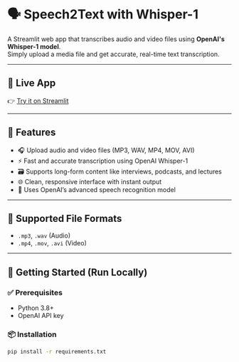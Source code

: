 # 🗣️ Speech2Text with Whisper-1

A Streamlit web app that transcribes audio and video files using **OpenAI's Whisper-1 model**.  
Simply upload a media file and get accurate, real-time text transcription.

---

## 🔗 Live App

👉 [Try it on Streamlit](https://speech-to-text-uewfrvjhrxkbu4b2eb9knp.streamlit.app/)

---

## 🎯 Features

- 🎧 Upload audio and video files (MP3, WAV, MP4, MOV, AVI)
- ⚡ Fast and accurate transcription using OpenAI Whisper-1
- 🗃️ Supports long-form content like interviews, podcasts, and lectures
- 🌐 Clean, responsive interface with instant output
- 🧠 Uses OpenAI’s advanced speech recognition model

---

## 📁 Supported File Formats

- `.mp3`, `.wav` (Audio)
- `.mp4`, `.mov`, `.avi` (Video)

---

## 🚀 Getting Started (Run Locally)

### ✅ Prerequisites

- Python 3.8+
- OpenAI API key

### 📦 Installation

```bash
pip install -r requirements.txt
